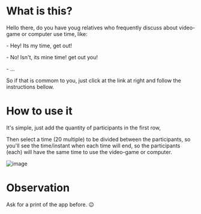 # What is this? 
Hello there, do you have youg relatives who frequently discuss about video-game or computer use time, like:

\- Hey! Its my time, get out!

\- No! Isn't, its mine time! get out you!

\- ...

So if that is commom to you, just click at the link at right and follow the instructions bellow.

# How to use it
It's simple, just add the quantity of participants in the first row,

Then select a time (20 multiple) to be divided between the participants, so you'll see the time/instant when each time will end, so the participants (each) will have the same time to use the video-game or computer. 

![image](https://user-images.githubusercontent.com/46648240/193957052-6182f586-874b-4044-84ca-754ac7820784.png)

# Observation
Ask for a print of the app before. :wink:
